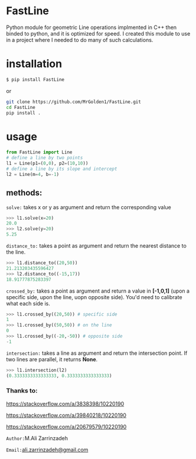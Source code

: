 # FastLine
Python module for geometric Line operations implmented in C++ then binded to python, and it is optimized for speed. I created this module to use in a project where I needed to do many of such calculations.
# installation

```bash
$ pip install FastLine
```

or 

```bash
git clone https://github.com/MrGolden1/FastLine.git
cd FastLine
pip install .
```

# usage

```python
from FastLine import Line
# define a line by two points
l1 = Line(p1=(0,0), p2=(10,10))
# define a line by its slope and intercept
l2 = Line(m=4, b=-1)
```

## methods:

`solve:` takes x or y as argument and return the corresponding value
```python
>>> l1.solve(x=20)
20.0
>>> l2.solve(y=20)
5.25
```

`distance_to:` takes a point as argument and return the nearest distance to the line.
```python
>>> l1.distance_to((20,50))
21.213203435596427
>>> l2.distance_to((-15,17))
18.91777875283397
```

`crossed_by:` takes a point as argument and return a value in __[-1,0,1]__ (upon a specific side, upon the line, uopn opposite side). You'd need to calibrate what each side is.
```python
>>> l1.crossed_by((20,50)) # specific side
1
>>> l1.crossed_by((50,50)) # on the line
0
>>> l1.crossed_by((-20,-50)) # opposite side
-1
```
`intersection:` takes a line as argument and return the intersection point. If two lines are parallel, it returns __None__.
```python
>>> l1.intersection(l2)
(0.3333333333333333, 0.3333333333333333)
```

### Thanks to:
https://stackoverflow.com/a/3838398/10220190

https://stackoverflow.com/a/39840218/10220190

https://stackoverflow.com/a/20679579/10220190



`Author:`M.Ali Zarrinzadeh

`Email:`ali.zarrinzadeh@gmail.com
